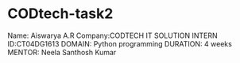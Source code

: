 # CODtech-task2
Name: Aiswarya A.R
Company:CODTECH IT SOLUTION
INTERN ID:CT04DG1613
DOMAIN: Python programming 
DURATION: 4 weeks
MENTOR: Neela Santhosh Kumar
